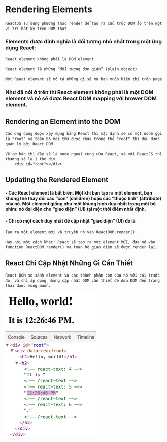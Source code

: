 # Rendering Elements

    ReactJS sử dụng phương thức render để tạo ra cấu trúc DOM ảo trên một vị trí bất kỳ trên DOM thật.

### Elements được định nghĩa là đối tượng nhỏ nhất trong một ứng dụng React:

    React element không phải là DOM element

    React element là những “đối tượng đơn giản” (plain object)

    Một React element sẽ mô tả những gì sẽ mà bạn muốn hiển thị trên page

### Như đã nói ở trên thì React element không phải là một DOM element và nó sẽ được React DOM mapping với brower DOM element.

## Rendering an Element into the DOM

    Các ứng dụng được xậy dựng bằng React thì mặc định sẽ có một node gọi là "root" và toàn bộ mọi thứ được chứa trong thẻ "root" thì đều được quản lý bởi React DOM

    Về cơ bản thì đây sẽ là node ngoài cùng của React, và với ReactJS thì thường sẽ là 1 thẻ div
        <div id="root"></div>

## Updating the Rendered Element

#### - Các React element là bất biến. Một khi bạn tạo ra một element, bạn không thể thay đổi các “con” (children) hoặc các “thuộc tính” (attribute) của nó. Một element giống như một khung hình duy nhất trong một bộ phim: nó đại diện cho “giao diện” (UI) tại một thời điểm nhất định.

#### - Chỉ có một cách duy nhất để cập nhật “giao diện” (UI) đó là

    Tạo ra một element mới và truyền nó vào ReactDOM.render().

    Hay nói một cách khác: React sẽ tạo ra một element MỚI, đưa nó vào function ReactDOM.render() và toàn bộ giao diện sẽ được render lại.

## React Chỉ Cập Nhật Những Gì Cần Thiết

    React DOM so sánh element và các thành phần con của nó với cái trước đó, và chỉ áp dụng những cập nhật DOM cần thiết để đưa DOM đến trạng thái được mong muốn.

![react-render-element.gif](./public/react-render-element.gif)
